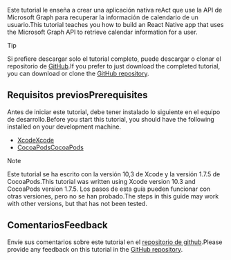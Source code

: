 <!-- markdownlint-disable MD002 MD041 -->

<span data-ttu-id="3f1f6-101">Este tutorial le enseña a crear una aplicación nativa reAct que use la API de Microsoft Graph para recuperar la información de calendario de un usuario.</span><span class="sxs-lookup"><span data-stu-id="3f1f6-101">This tutorial teaches you how to build an React Native app that uses the Microsoft Graph API to retrieve calendar information for a user.</span></span>

> [!TIP]
> <span data-ttu-id="3f1f6-102">Si prefiere descargar solo el tutorial completo, puede descargar o clonar el repositorio de [GitHub](https://github.com/microsoftgraph/msgraph-training-ios-objectivec).</span><span class="sxs-lookup"><span data-stu-id="3f1f6-102">If you prefer to just download the completed tutorial, you can download or clone the [GitHub repository](https://github.com/microsoftgraph/msgraph-training-ios-objectivec).</span></span>

## <a name="prerequisites"></a><span data-ttu-id="3f1f6-103">Requisitos previos</span><span class="sxs-lookup"><span data-stu-id="3f1f6-103">Prerequisites</span></span>

<span data-ttu-id="3f1f6-104">Antes de iniciar este tutorial, debe tener instalado lo siguiente en el equipo de desarrollo.</span><span class="sxs-lookup"><span data-stu-id="3f1f6-104">Before you start this tutorial, you should have the following installed on your development machine.</span></span>

- [<span data-ttu-id="3f1f6-105">Xcode</span><span class="sxs-lookup"><span data-stu-id="3f1f6-105">Xcode</span></span>](https://developer.apple.com/xcode/)
- [<span data-ttu-id="3f1f6-106">CocoaPods</span><span class="sxs-lookup"><span data-stu-id="3f1f6-106">CocoaPods</span></span>](https://cocoapods.org)

> [!NOTE]
> <span data-ttu-id="3f1f6-107">Este tutorial se ha escrito con la versión 10,3 de Xcode y la versión 1.7.5 de CocoaPods.</span><span class="sxs-lookup"><span data-stu-id="3f1f6-107">This tutorial was written using Xcode version 10.3 and CocoaPods version 1.7.5.</span></span> <span data-ttu-id="3f1f6-108">Los pasos de esta guía pueden funcionar con otras versiones, pero no se han probado.</span><span class="sxs-lookup"><span data-stu-id="3f1f6-108">The steps in this guide may work with other versions, but that has not been tested.</span></span>

## <a name="feedback"></a><span data-ttu-id="3f1f6-109">Comentarios</span><span class="sxs-lookup"><span data-stu-id="3f1f6-109">Feedback</span></span>

<span data-ttu-id="3f1f6-110">Envíe sus comentarios sobre este tutorial en el [repositorio de github](https://github.com/microsoftgraph/msgraph-training-ios-objectivec).</span><span class="sxs-lookup"><span data-stu-id="3f1f6-110">Please provide any feedback on this tutorial in the [GitHub repository](https://github.com/microsoftgraph/msgraph-training-ios-objectivec).</span></span>
